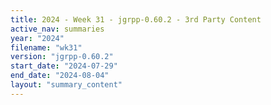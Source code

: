 ```yaml
---
title: 2024 - Week 31 - jgrpp-0.60.2 - 3rd Party Content
active_nav: summaries
year: "2024"
filename: "wk31"
version: "jgrpp-0.60.2"
start_date: "2024-07-29"
end_date: "2024-08-04"
layout: "summary_content"
---
```

